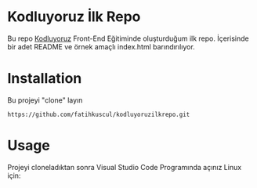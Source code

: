 # Kodluyoruz İlk Repo
Bu repo [Kodluyoruz](https://kodluyoruz.org) Front-End Eğitiminde oluşturduğum ilk repo. İçerisinde bir adet README ve örnek amaçlı index.html barındırılıyor.

# Installation
Bu projeyi "clone" layın
```
https://github.com/fatihkuscul/kodluyoruzilkrepo.git
```

# Usage
Projeyi cloneladıktan sonra Visual Studio Code Programında açınız
Linux için: